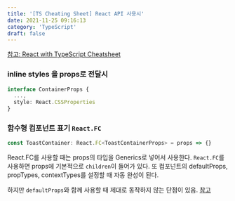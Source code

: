 ```yaml
---
title: '[TS Cheating Sheet] React API 사용시'
date: 2021-11-25 09:16:13
category: 'TypeScript'
draft: false
---
```


[참고: React with TypeScript Cheatsheet](https://blog.bitsrc.io/react-with-typescript-cheatsheet-9dd891dc5bfe)

### inline styles 을 props로 전달시

```ts
interface ContainerProps {
  ...,
  style: React.CSSProperties
}
```

### 함수형 컴포넌트 표기 `React.FC`

```ts
const ToastContainer: React.FC<ToastContainerProps> = props => {}
```

React.FC를 사용할 때는 props의 타입을 Generics로 넣어서 사용한다. `React.FC`를 사용하면 props에 기본적으로 `children`이 들어가 있다.
또 컴포넌트의 defaultProps, propTypes, contextTypes를 설정할 때 자동 완성이 된다.

하지만 `defaultProps`와 함께 사용할 때 제대로 동작하지 않는 단점이 있음. [참고](https://stackoverflow.com/a/61547010)
